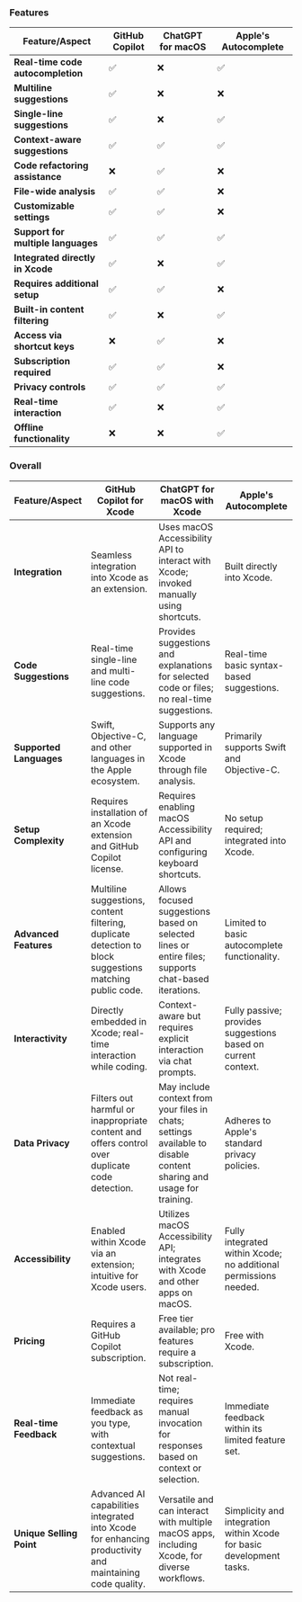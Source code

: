 ### Features


|**Feature/Aspect**|**GitHub Copilot**|**ChatGPT for macOS**|**Apple's Autocomplete**|
|---|---|---|---|
|**Real-time code autocompletion**|✅|❌|✅|
|**Multiline suggestions**|✅|❌|❌|
|**Single-line suggestions**|✅|❌|✅|
|**Context-aware suggestions**|✅|✅|✅|
|**Code refactoring assistance**|❌|✅|❌|
|**File-wide analysis**|✅|✅|❌|
|**Customizable settings**|✅|✅|❌|
|**Support for multiple languages**|✅|✅|✅|
|**Integrated directly in Xcode**|✅|❌|✅|
|**Requires additional setup**|✅|✅|❌|
|**Built-in content filtering**|✅|❌|✅|
|**Access via shortcut keys**|❌|✅|❌|
|**Subscription required**|✅|✅|❌|
|**Privacy controls**|✅|✅|✅|
|**Real-time interaction**|✅|❌|✅|
|**Offline functionality**|❌|❌|✅|




### Overall
|**Feature/Aspect**|**GitHub Copilot for Xcode**|**ChatGPT for macOS with Xcode**|**Apple's Autocomplete**|
|---|---|---|---|
|**Integration**|Seamless integration into Xcode as an extension.|Uses macOS Accessibility API to interact with Xcode; invoked manually using shortcuts.|Built directly into Xcode.|
|**Code Suggestions**|Real-time single-line and multi-line code suggestions.|Provides suggestions and explanations for selected code or files; no real-time suggestions.|Real-time basic syntax-based suggestions.|
|**Supported Languages**|Swift, Objective-C, and other languages in the Apple ecosystem.|Supports any language supported in Xcode through file analysis.|Primarily supports Swift and Objective-C.|
|**Setup Complexity**|Requires installation of an Xcode extension and GitHub Copilot license.|Requires enabling macOS Accessibility API and configuring keyboard shortcuts.|No setup required; integrated into Xcode.|
|**Advanced Features**|Multiline suggestions, content filtering, duplicate detection to block suggestions matching public code.|Allows focused suggestions based on selected lines or entire files; supports chat-based iterations.|Limited to basic autocomplete functionality.|
|**Interactivity**|Directly embedded in Xcode; real-time interaction while coding.|Context-aware but requires explicit interaction via chat prompts.|Fully passive; provides suggestions based on current context.|
|**Data Privacy**|Filters out harmful or inappropriate content and offers control over duplicate code detection.|May include context from your files in chats; settings available to disable content sharing and usage for training.|Adheres to Apple's standard privacy policies.|
|**Accessibility**|Enabled within Xcode via an extension; intuitive for Xcode users.|Utilizes macOS Accessibility API; integrates with Xcode and other apps on macOS.|Fully integrated within Xcode; no additional permissions needed.|
|**Pricing**|Requires a GitHub Copilot subscription.|Free tier available; pro features require a subscription.|Free with Xcode.|
|**Real-time Feedback**|Immediate feedback as you type, with contextual suggestions.|Not real-time; requires manual invocation for responses based on context or selection.|Immediate feedback within its limited feature set.|
|**Unique Selling Point**|Advanced AI capabilities integrated into Xcode for enhancing productivity and maintaining code quality.|Versatile and can interact with multiple macOS apps, including Xcode, for diverse workflows.|Simplicity and integration within Xcode for basic development tasks.|
